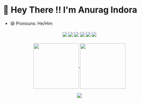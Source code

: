 # :wave: Hey There !! I'm Anurag Indora 
- 😄 Pronouns: He/Him

<h4 align="center">
<img src="https://readme-components.vercel.app/api?component=logo&logo=R&text=false&animation=spin&fill=black&textfill=bface6&">
<img src="https://readme-components.vercel.app/api?component=logo&logo=c&text=false&animation=spin&fill=black&textfill=bface6&">
<img src="https://readme-components.vercel.app/api?component=logo&logo=python&text=false&animation=spin&fill=black&textfill=bface6&">
<img src="https://readme-components.vercel.app/api?component=logo&logo=neovim&text=false&animation=spin&fill=black&textfill=bface6&">
<img src="https://readme-components.vercel.app/api?component=logo&logo=linux&text=false&animation=spin&fill=black&textfill=bface6&">
<img src="https://readme-components.vercel.app/api?component=logo&logo=cplusplus&text=false&animation=spin&fill=black&textfill=bface6&">

</h4>

<p align="center">
  <a href="https://github.com/anurag0167">
    <img align="center"
         height="150em"
         src="https://github-readme-stats.vercel.app/api?username=anurag0167&show_icons=true&include_all_commits=true&count_private=true&theme=apprentice&hide_border=true&bg_color=0D1117" />
  </a>
    
  <a href="https://github.com/anurag0167">
    <img align="center"
         height="150em"
         src="https://github-readme-stats.vercel.app/api/top-langs?username=anurag0167&show_icons=true&include_all_commits=true&count_private=true&theme=apprentice&hide_border=true&bg_color=0D1117&layout=compact" />
  </a>
</p>

<p align="center">
  <a href="https://github.com/anurag0167">
    <img
      align="center"
      src="https://github-profile-trophy.vercel.app/?username=anurag0167&theme=onedark&no-frame=true&row=1&&margin-w=20&no-bg=true"/>
  </a>
</p>
